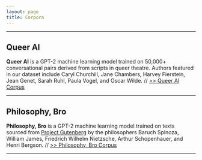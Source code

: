 ```yaml
---
layout: page
title: Corpora
---
```


<hr/>

## Queer AI

**Queer AI** is a GPT-2 machine learning model trained on 50,000+ conversational pairs derived from scripts in queer theatre. Authors featured in our dataset include Caryl Churchill, Jane Chambers, Harvey Fierstein, Jean Genet, Sarah Ruhl, Paula Vogel, and Oscar Wilde. // [>> Queer AI Corpus](/queerai)

<hr/>

## Philosophy, Bro

 **Philosophy, Bro** is a GPT-2 machine learning model trained on texts sourced from [Project Gutenberg](https://www.gutenberg.org/) by the philosophers Baruch Spinoza, William James, Friedrich Wilhelm Nietzsche, Arthur Schopenhauer, and Henri Bergson. // [>> Philosophy, Bro Corpus](/philosophy)

<hr/>
